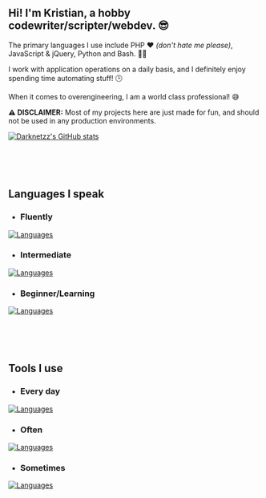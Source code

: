 ## Hi! I'm Kristian, a hobby codewriter/scripter/webdev. 😎

The primary languages I use include PHP ❤️ <i>(don't hate me please)</i>, JavaScript & jQuery, Python and Bash. 🧑‍💻

I work with application operations on a daily basis, and I definitely enjoy spending time automating stuff! 🕒

When it comes to overengineering, I am a world class professional! 😅

**⚠️ DISCLAIMER:** Most of my projects here are just made for fun, and should not be used in any production environments.

[![Darknetzz's GitHub stats](https://github-readme-stats.vercel.app/api?username=Darknetzz&show_icons=true&theme=cobalt)](https://github.com/Darknetzz/github-readme-stats)
<!--
- 🔭 I’m currently working on all kinds of different projects, specifically tools than can simplify my PHP development.
- 🌱 I’m currently learning Laravel, Arduino (and MicroPython, ESP32 microchip stuff). Although I know very little at this point I find it interesting and rewarding to work with.
- 👯 I’m looking to collaborate on anything I can help with!
- 🤔 I’m looking for help with improving my codebase, and fixing bugs etc.
- 💬 Ask me about anything!
- 📫 How to reach me: Send me an e-mail at github@roste.org
-->

<!--
  
  [![Darknetzz's GitHub stats](https://github-readme-stats.vercel.app/api?username=Darknetzz&include_all_commits=true&theme=cobalt)](https://github.com/Darknetzz/github-readme-stats)

-->

<br>
<br>
<br>


## Languages I speak
* ### Fluently
[![Languages](https://skillicons.dev/icons?i=js,html,css,jquery,bash,php,py)](https://skillicons.dev)

* ### Intermediate
[![Languages](https://skillicons.dev/icons?i=mysql,powershell,r,ts,regex)](https://skillicons.dev)

* ### Beginner/Learning
[![Languages](https://skillicons.dev/icons?i=laravel,lua,dart,c,flutter,rust,nextjs,arduino)](https://skillicons.dev)


<br>
<br>
<br>


## Tools I use
* ### Every day
[![Languages](https://skillicons.dev/icons?i=docker,ansible,bootstrap,windows,linux,ubuntu,github,gitlab,vscode)](https://skillicons.dev)

* ### Often
[![Languages](https://skillicons.dev/icons?i=debian,nginx,vim,md,stackoverflow)](https://skillicons.dev)

* ### Sometimes
[![Languages](https://skillicons.dev/icons?i=obsidian,raspberrypi,azure,django,flask,gcp,kali,bsd,mongodb,postman,symfony)](https://skillicons.dev)

<!--
**Darknetzz/Darknetzz** is a ✨ _special_ ✨ repository because its `README.md` (this file) appears on your GitHub profile.

Here are some ideas to get you started:

- 🔭 I’m currently working on ...
- 🌱 I’m currently learning ...
- 👯 I’m looking to collaborate on ...
- 🤔 I’m looking for help with ...
- 💬 Ask me about ...
- 📫 How to reach me: ...
- 😄 Pronouns: ...
- ⚡ Fun fact: ...
-->
